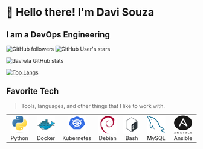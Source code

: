 # :wave: Hello there! I'm Davi Souza
## I am a DevOps Engineering</h3>

![GitHub followers](https://img.shields.io/github/followers/daviwla?style=plastic&color=red)
![GitHub User's stars](https://img.shields.io/github/stars/daviwla?affiliations=OWNER&style=plastic&color=red)


![daviwla GitHub stats](https://github-readme-stats.vercel.app/api?username=daviwla&count_private=true)

[![Top Langs](https://github-readme-stats.vercel.app/api/top-langs/?username=daviwla)](https://github.com/daviwla/github-readme-stats)

<h2 align="left" id="daviwla">Favorite Tech</h2>

> Tools, languages, and other things that I like to work with.

<table>
  <tr>
    <td align="center" width="96">
      <a href="https://www.python.org/">
        <img src="./img/python-original.svg" width="48" height="48" alt="Python" />
      </a>
      <br>Python
    </td>
      <td align="center" width="96"> 
      <a href="https://www.docker.com/">
        <img src="./img/docker-original.svg" width="48" height="48" alt="Docker" />
      </a>
      <br>Docker
    </td>
    <td align="center" width="96">
      <a href="https://kubernetes.io/pt-br/">
        <img src="https://raw.githubusercontent.com/cncf/artwork/master/projects/kubernetes/icon/color/kubernetes-icon-color.svg" width="48" height="48" alt="Kubernetes" />
      </a>
      <br>Kubernetes
    </td>
    <td align="center"  width="96">
      <a href="https://www.debian.org/index.pt.html">
        <img src="./img/debian-original.svg" width="48" height="48" alt="Debian" />
      </a>
      <br>Debian
    </td>
    </td>
    <td align="center"  width="96">
      <a href="https://www.gnu.org/savannah-checkouts/gnu/bash/manual/bash.html">
        <img src="./img/bash-original.svg" width="48" height="48" alt="Bash" />
      </a>
      <br>Bash
    </td>
    <td align="center"  width="96">
      <a href="https://dev.mysql.com/doc/">
        <img src="./img/mysql-original.svg" width="48" height="48" alt="MySQL" />
      </a>
      <br>MySQL
    </td>
    <td align="center" width="96">
        <a href="https://docs.ansible.com/">
            <img src="./img/Ansible_logo.svg" width="48" height="48" alt="Ansible" />
        </a>
        <br>Ansible
  </tr>
</table>


